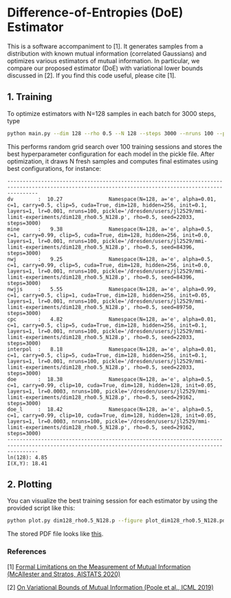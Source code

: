 # Difference-of-Entropies (DoE) Estimator

This is a software accompaniment to [1]. It generates samples from a distribution with known mutual information (correlated Gaussians) and optimizes various estimators of mutual information. In particular, we compare our proposed estimator (DoE) with variational lower bounds discussed in [2]. If you find this code useful, please cite [1].

## 1. Training 

To optimize estimators with N=128 samples in each batch for 3000 steps, type

```bash
python main.py --dim 128 --rho 0.5 --N 128 --steps 3000 --nruns 100 --pickle dim128_rho0.5_N128.p --cuda 
```

This performs random grid search over 100 training sessions and stores the best hyperparameter configuration for each model in the pickle file. After optimization, it draws N fresh samples and computes final estimates using best configurations, for instance: 

```text
------------------------------------------------------------------------------------------------------------------------------------------------------
dv        :  10.27               Namespace(N=128, a='e', alpha=0.01, c=1, carry=0.5, clip=5, cuda=True, dim=128, hidden=256, init=0.1, layers=1, lr=0.001, nruns=100, pickle='/dresden/users/jl2529/mmi-limit-experiments/dim128_rho0.5_N128.p', rho=0.5, seed=22033, steps=3000)
mine      :   9.38               Namespace(N=128, a='e', alpha=0.5, c=1, carry=0.99, clip=5, cuda=True, dim=128, hidden=256, init=0.0, layers=1, lr=0.001, nruns=100, pickle='/dresden/users/jl2529/mmi-limit-experiments/dim128_rho0.5_N128.p', rho=0.5, seed=84396, steps=3000)
nwj       :   9.25               Namespace(N=128, a='e', alpha=0.5, c=1, carry=0.99, clip=5, cuda=True, dim=128, hidden=256, init=0.0, layers=1, lr=0.001, nruns=100, pickle='/dresden/users/jl2529/mmi-limit-experiments/dim128_rho0.5_N128.p', rho=0.5, seed=84396, steps=3000)
nwjjs     :   5.55               Namespace(N=128, a='e', alpha=0.99, c=1, carry=0.5, clip=1, cuda=True, dim=128, hidden=256, init=0.05, layers=1, lr=0.001, nruns=100, pickle='/dresden/users/jl2529/mmi-limit-experiments/dim128_rho0.5_N128.p', rho=0.5, seed=89750, steps=3000)
cpc       :   4.82               Namespace(N=128, a='e', alpha=0.01, c=1, carry=0.5, clip=5, cuda=True, dim=128, hidden=256, init=0.1, layers=1, lr=0.001, nruns=100, pickle='/dresden/users/jl2529/mmi-limit-experiments/dim128_rho0.5_N128.p', rho=0.5, seed=22033, steps=3000)
interpol  :   8.18               Namespace(N=128, a='e', alpha=0.01, c=1, carry=0.5, clip=5, cuda=True, dim=128, hidden=256, init=0.1, layers=1, lr=0.001, nruns=100, pickle='/dresden/users/jl2529/mmi-limit-experiments/dim128_rho0.5_N128.p', rho=0.5, seed=22033, steps=3000)
doe       :  18.38               Namespace(N=128, a='e', alpha=0.5, c=1, carry=0.99, clip=10, cuda=True, dim=128, hidden=128, init=0.05, layers=1, lr=0.0003, nruns=100, pickle='/dresden/users/jl2529/mmi-limit-experiments/dim128_rho0.5_N128.p', rho=0.5, seed=29162, steps=3000)
doe_l     :  18.42               Namespace(N=128, a='e', alpha=0.5, c=1, carry=0.99, clip=10, cuda=True, dim=128, hidden=128, init=0.05, layers=1, lr=0.0003, nruns=100, pickle='/dresden/users/jl2529/mmi-limit-experiments/dim128_rho0.5_N128.p', rho=0.5, seed=29162, steps=3000)
------------------------------------------------------------------------------------------------------------------------------------------------------
ln(128): 4.85
I(X,Y): 18.41
```

## 2. Plotting

You can visualize the best training session for each estimator by using the provided script like this: 

```bash
python plot.py dim128_rho0.5_N128.p --figure plot_dim128_rho0.5_N128.pdf 
```

The stored PDF file looks like [this](plot_dim128_rho0.5_N128.pdf).

### References

[1] [Formal Limitations on the Measurement of Mutual Information (McAllester and Stratos, AISTATS 2020)](http://karlstratos.com/publications/aistats20limit.pdf)

[2] [On Variational Bounds of Mutual Information (Poole et al., ICML 2019)](https://arxiv.org/abs/1905.06922)

